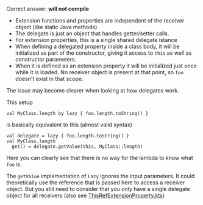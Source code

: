 Correct answer: **will not compile**

* Extension functions and properties are independent of the receiver object (like static Java methods)
* The delegate is just an object that handles getter/setter calls. 
* For extension properties, this is a single shared delegate istance
* When defining a delegated property inside a class body, it will be initialized as part of the constructor, giving it access to `this` as well as constructor parameters. 
* When it is defined as an extension property it will be initialized just once while it is loaded. No receiver object is present at that point, so `foo` doesn't exist in that scope.

The issue may become clearer when looking at how delegates work.

This setup
```
val MyClass.length by lazy { foo.length.toString() }
```
is basically equivalent to this (almost valid syntax)
```
val delegate = lazy { foo.length.toString() }
val MyClass.length
  get() = delegate.getValue(this, MyClass::length)
```
Here you can clearly see that there is no way for the lambda to know what `foo` is.

The `getValue` implementation of `Lazy` ignores the input parameters. It could theoretically use the reference that is passed here to access a receiver object. But you still need to consider that you only have a single delegate object for all receivers (also see [ThisRefExtensionProperty.kts](../thisRef/ThisRefExtensionProperty.kts))
